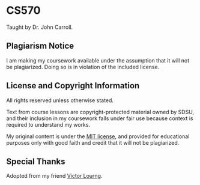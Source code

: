 # CS570
Taught by Dr. John Carroll.

## Plagiarism Notice

I am making my coursework available under the assumption that it will not be plagiarized. Doing so is in violation of the included license.

## License and Copyright Information

All rights reserved unless otherwise stated.

Text from course lessons are copyright-protected material owned by SDSU, and their inclusion in my coursework falls under fair use because context is required to understand my works.

My original content is under the [MIT license](https://opensource.org/licenses/MIT), and provided for educational purposes only with good faith and credit that it will not be plagiarized.

## Special Thanks

Adopted from my friend [Victor Lourng](https://github.com/pixelyunicorn).
